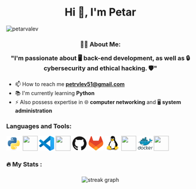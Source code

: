 <h1 align="center">Hi 👋, I'm Petar</h1>
<p align="left"> <img src="https://komarev.com/ghpvc/?username=petarvalev&label=Profile%20views&color=0e75b6&style=flat" alt="petarvalev" /> </p>
<h3 align="center">👩‍💻  About Me:

  
  "I'm passionate about 🖥️ back-end development, as well as 🔒 cybersecurity and ethical hacking. 🛡️"</h3>



- 📫 How to reach me **petrvlev51@gmail.com**
- 📚 I'm currently learning **Python**
- ⚡ Also possess expertise in 🌐 **computer networking** and 🖥️ **system administration** 




<h3 align="left">Languages and Tools:</h3>

<img src="https://raw.githubusercontent.com/devicons/devicon/master/icons/python/python-original.svg" width="40" height="40"/> </a>
<img src="https://cdn.jsdelivr.net/gh/devicons/devicon/icons/go/go-original-wordmark.svg" width="40" height="40"/> </a>
<img src="https://raw.githubusercontent.com/devicons/devicon/master/icons/vscode/vscode-original.svg" width="40" height="40"/> </a>
<img src="https://www.vectorlogo.zone/logos/git-scm/git-scm-icon.svg" width="40" height="40"/> </a>
<img src="https://raw.githubusercontent.com/devicons/devicon/master/icons/github/github-original.svg" width="40" height="40"/> </a>
<img src="https://raw.githubusercontent.com/devicons/devicon/master/icons/gitlab/gitlab-original.svg" width="40" height="40"/> </a>
<img src="https://raw.githubusercontent.com/devicons/devicon/master/icons/linux/linux-original.svg" width="40" height="40"/> </a>
<img src="https://www.vectorlogo.zone/logos/gnu_bash/gnu_bash-icon.svg" width="40" height="40"/> </a>
<img src="https://raw.githubusercontent.com/devicons/devicon/master/icons/docker/docker-original-wordmark.svg" width="40" height="40"/> </a>
<img src="https://www.vectorlogo.zone/logos/getpostman/getpostman-icon.svg" width="40" height="40"/> </a>


<h3 align="left">🔥   My Stats :</h3>

###

<div align="center">
  <img src="https://streak-stats.demolab.com?user=petarvalev&locale=en&mode=daily&theme=dark&hide_border=false&border_radius=5&order=3" height="220" alt="streak graph"  />
</div>

###
